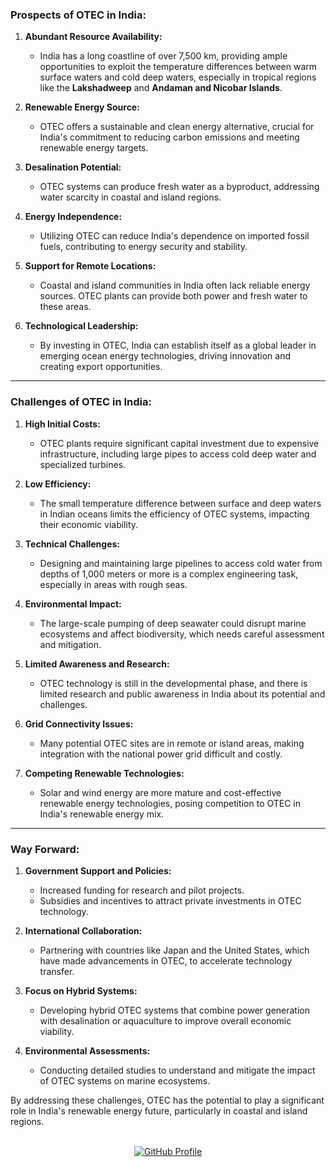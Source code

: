 <!--
  Author: omteja04
  Created on: 26-11-2024 22:01:37
  Description: Prospects-Challenges
-->

### **Prospects of OTEC in India:**

1. **Abundant Resource Availability:**

   - India has a long coastline of over 7,500 km, providing ample opportunities to exploit the temperature differences between warm surface waters and cold deep waters, especially in tropical regions like the **Lakshadweep** and **Andaman and Nicobar Islands**.

2. **Renewable Energy Source:**

   - OTEC offers a sustainable and clean energy alternative, crucial for India's commitment to reducing carbon emissions and meeting renewable energy targets.

3. **Desalination Potential:**

   - OTEC systems can produce fresh water as a byproduct, addressing water scarcity in coastal and island regions.

4. **Energy Independence:**

   - Utilizing OTEC can reduce India's dependence on imported fossil fuels, contributing to energy security and stability.

5. **Support for Remote Locations:**

   - Coastal and island communities in India often lack reliable energy sources. OTEC plants can provide both power and fresh water to these areas.

6. **Technological Leadership:**
   - By investing in OTEC, India can establish itself as a global leader in emerging ocean energy technologies, driving innovation and creating export opportunities.

---

### **Challenges of OTEC in India:**

1. **High Initial Costs:**

   - OTEC plants require significant capital investment due to expensive infrastructure, including large pipes to access cold deep water and specialized turbines.

2. **Low Efficiency:**

   - The small temperature difference between surface and deep waters in Indian oceans limits the efficiency of OTEC systems, impacting their economic viability.

3. **Technical Challenges:**

   - Designing and maintaining large pipelines to access cold water from depths of 1,000 meters or more is a complex engineering task, especially in areas with rough seas.

4. **Environmental Impact:**

   - The large-scale pumping of deep seawater could disrupt marine ecosystems and affect biodiversity, which needs careful assessment and mitigation.

5. **Limited Awareness and Research:**

   - OTEC technology is still in the developmental phase, and there is limited research and public awareness in India about its potential and challenges.

6. **Grid Connectivity Issues:**

   - Many potential OTEC sites are in remote or island areas, making integration with the national power grid difficult and costly.

7. **Competing Renewable Technologies:**
   - Solar and wind energy are more mature and cost-effective renewable energy technologies, posing competition to OTEC in India's renewable energy mix.

---

### **Way Forward:**

1. **Government Support and Policies:**

   - Increased funding for research and pilot projects.
   - Subsidies and incentives to attract private investments in OTEC technology.

2. **International Collaboration:**

   - Partnering with countries like Japan and the United States, which have made advancements in OTEC, to accelerate technology transfer.

3. **Focus on Hybrid Systems:**

   - Developing hybrid OTEC systems that combine power generation with desalination or aquaculture to improve overall economic viability.

4. **Environmental Assessments:**
   - Conducting detailed studies to understand and mitigate the impact of OTEC systems on marine ecosystems.

By addressing these challenges, OTEC has the potential to play a significant role in India's renewable energy future, particularly in coastal and island regions.

<br>
<div align='center'>
  <a href='https://github.com/omteja04' target='_blank'>
    <img src='https://img.shields.io/badge/GitHub-omteja04-181717?logo=github' alt='GitHub Profile'>
  </a>
</div>
